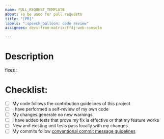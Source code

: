 ```yaml
---
name: PULL_REQUEST_TEMPLATE
about: To be used for pull requests
title: "[PR]"
labels: ":speech_balloon: code review"
assignees: devs-from-matrix/ff4j-web-console

---
```


# Description

<!-- Description about this pull request -->

fixes : <!-- refer the github issue. Ex: #084-->

# Checklist:

- [ ] My code follows the contribution guidelines of this project
- [ ] I have performed a self-review of my own code
- [ ] My changes generate no new warnings
- [ ] I have added tests that prove my fix is effective or that my feature works
- [ ] New and existing unit tests pass locally with my changes
- [ ] My commits follow [conventional commit message guidelines](https://www.conventionalcommits.org/en/v1.0.0/)
